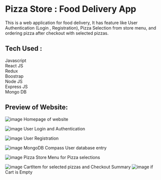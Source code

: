 # Pizza Store : Food Delivery App
This is a web application for food delivery, It has feature like User Authentication (Login , Registration), Pizza Selection from store menu, and ordering pizza after checkout with selected pizzas.<br>

## Tech Used :<br>
Javascript<br>
React JS<br>
Redux<br>
Boostrap<br>
Node JS<br>
Express JS<br>
Mongo DB<br>

## Preview of Website:<br>
![image](https://github.com/Prathamesh18X/Pizza-Ordering-App/assets/109477390/fceeb843-33e7-4d85-a400-94de2b003c05)
Homepage of website

![image](https://github.com/Prathamesh18X/Pizza-Ordering-App/assets/109477390/25fad3e4-6f4e-4e45-8124-42c8c398fa7b)
User Login and Authentication

![image](https://github.com/Prathamesh18X/Pizza-Ordering-App/assets/109477390/f6383e4e-ea77-4fbb-bb94-ce66a496c803)
User Registration

![image](https://github.com/Prathamesh18X/Pizza-Ordering-App/assets/109477390/838129fa-9495-4f1a-a458-a74ebe3c319a)
MongoDB Compass User database entry

![image](https://github.com/Prathamesh18X/Pizza-Ordering-App/assets/109477390/d441196e-d86a-4dd8-b626-6c49503fd728)
Pizza Store Menu for Pizza selections

![image](https://github.com/Prathamesh18X/Pizza-Ordering-App/assets/109477390/6ee497b5-996e-4cbe-a435-a47a7b953731)
CartItem for selected pizzas and Checkout Summary
![image](https://github.com/Prathamesh18X/Pizza-Ordering-App/assets/109477390/88554c98-4f5d-4fcd-b4aa-33aa5e85bafa)
if Cart is Empty
